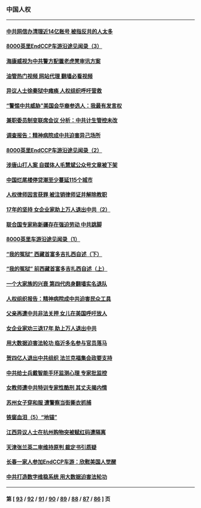 ### 中国人权
---
#### [中共网信办清理近14亿账号 被指反共的人太多](../../pages/ncid278/n13806772.md?08210845) 
#### [8000英里EndCCP车游沿途见闻录（3）](../../pages/ncid278/n13805468.md?08210845) 
#### [海康威视为中共警方配置老虎凳审讯方案](../../pages/ncid278/n13798469.md?08210845) 
#### [油管热门视频 网站代理 翻墙必看视频](http://209.222.30.114:81/youtube.html?08210845)
#### [异议人士徐秦狱中瘫痪 人权组织呼吁营救](../../pages/ncid278/n13806665.md?08210845) 
#### [“警惕中共威胁”美国会华裔参选人：我最有发言权](../../pages/ncid278/n13806422.md?08210845) 
#### [兼职委员制变联席会议 分析：中共计生管控未改](../../pages/ncid278/n13806395.md?08210845) 
#### [调查报告：精神病院成中共迫害异己场所](../../pages/ncid278/n13806163.md?08210845) 
#### [8000英里EndCCP车游沿途见闻录（2）](../../pages/ncid278/n13805436.md?08210845) 
#### [涉唐山打人案 自媒体人毛慧斌公众号文章被下架](../../pages/ncid278/n13806105.md?08210845) 
#### [中国烂尾楼停贷潮至少蔓延115个城市](../../pages/ncid278/n13805842.md?08210845) 
#### [人权律师因言获罪 被注销律师证并解除教职](../../pages/ncid278/n13805685.md?08210845) 
#### [17年的坚持 女企业家助上万人退出中共（2）](../../pages/ncid278/n13804755.md?08210845) 
#### [联合国专家称新疆存在强迫劳动 中共跳脚](../../pages/ncid278/n13805421.md?08210845) 
#### [8000英里车游沿途见闻录（1）](../../pages/ncid278/n13804859.md?08210845) 
#### [“我的冤狱” 西藏首富多吉扎西自述（下）](../../pages/ncid278/n13805367.md?08210845) 
#### [“我的冤狱” 前西藏首富多吉扎西自述（上）](../../pages/ncid278/n13805057.md?08210845) 
#### [一个大家族的兴衰 第四代肉身翻墙实名退队](../../pages/ncid278/n13804661.md?08210845) 
#### [人权组织报告：精神病院成中共迫害民众工具](../../pages/ncid278/n13804311.md?08210845) 
#### [父亲再遭中共非法关押 女儿在美国呼吁放人](../../pages/ncid278/n13804643.md?08210845) 
#### [女企业家劝三退17年 助上万人退出中共](../../pages/ncid278/n13803984.md?08210845) 
#### [用大数据迫害法轮功 临沂多名参与官员落马](../../pages/ncid278/n13803374.md?08210845) 
#### [贺四亿人退出中共组织 法兰克福集会政要支持](../../pages/ncid278/n13803117.md?08210845) 
#### [中共给士兵戴智能手环监测心理 专家批监控](../../pages/ncid278/n13803076.md?08210845) 
#### [女教师遭中共特训专家性酷刑 其丈夫揭内情](../../pages/ncid278/n13802924.md?08210845) 
#### [苏州女子穿和服 遭警察当街撕衣抓捕](../../pages/ncid278/n13802941.md?08210845) 
#### [铁窗血泪（5）“地锚”](../../pages/ncid278/n13801004.md?08210845) 
#### [江西异议人士在杭州购物突被赋红码遭隔离](../../pages/ncid278/n13802167.md?08210845) 
#### [天津张兰英二审维持原判 裁定书引质疑](../../pages/ncid278/n13802123.md?08210845) 
#### [长春一家人参加EndCCP车游：欣慰美国人觉醒](../../pages/ncid278/n13801543.md?08210845) 
#### [中共打造数字维稳系统 用大数据迫害法轮功](../../pages/ncid278/n13799087.md?08210845) 

---
#### 第 [ [93](./93.md?08210845) / [92](./92.md?08210845) / [91](./91.md?08210845) / [90](./90.md?08210845) / [89](./89.md?08210845) / [88](./88.md?08210845) / [87](./87.md?08210845) / [86](./86.md?08210845) ] 页

